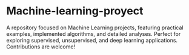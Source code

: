 # Machine-learning-proyect
A repository focused on Machine Learning projects, featuring practical examples, implemented algorithms, and detailed analyses. Perfect for exploring supervised, unsupervised, and deep learning applications. Contributions are welcome!
